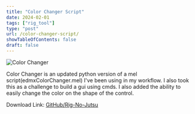 ```yaml
---
title: "Color Changer Script"
date: 2024-02-01
tags: ["rig_tool"]
type: "post"
url: /color-changer-script/
showTableOfContents: false
draft: false
---
```


![Color Changer](/images/colorChanger_script.jpg)

Color Changer is an updated python version of a mel script(edmxColorChanger.mel) I've been using in my workflow. I also took this as a challenge to build a gui using cmds. I also added the ability to easily change the color on the shape of the control.


Download Link: [GitHub/Rig-No-Jutsu](https://github.com/shinobi3D/Rig-No-Jutsu)